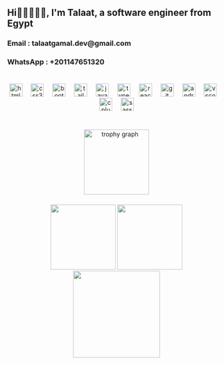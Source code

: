 <h2 align="left">Hi🤸‍♀️⛓️‍💥🩵, I'm Talaat, a software engineer from Egypt</h2>
<h3 align="left">Email : talaatgamal.dev@gmail.com</h3>
<h3 align="left">WhatsApp : +201147651320</h3>

###
<!--
<div align="center">
  <img src="https://github-readme-stats.vercel.app/api?username=TalaatGamal&hide_title=false&hide_rank=false&show_icons=true&include_all_commits=false&count_private=false&disable_animations=false&theme=gruvbox&locale=en&hide_border=true" height="150" alt="stats graph"  />
  <img src="https://github-readme-stats.vercel.app/api/top-langs?username=TalaatGamal&locale=en&hide_title=false&layout=compact&card_width=320&langs_count=12&theme=dracula&hide_border=true" height="150" alt="languages graph"  />
</div>
-->
###

<br clear="both">

<div align="center">
  <img src="https://cdn.jsdelivr.net/gh/devicons/devicon/icons/html5/html5-original.svg" height="30" alt="html5 logo"  />
  <img width="12" />
  <img src="https://cdn.jsdelivr.net/gh/devicons/devicon/icons/css3/css3-original.svg" height="30" alt="css3 logo"  />
  <img width="12" />
  <img src="https://cdn.jsdelivr.net/gh/devicons/devicon/icons/bootstrap/bootstrap-original.svg" height="30" alt="bootstrap logo"  />
  <img width="12" />
  <img src="https://cdn.jsdelivr.net/gh/devicons/devicon/icons/tailwindcss/tailwindcss-original-wordmark.svg" height="30" alt="tailwindcss logo"  />
  <img width="12" />
  <img src="https://cdn.jsdelivr.net/gh/devicons/devicon/icons/javascript/javascript-original.svg" height="30" alt="javascript logo"  />
  <img width="12" />
  <img src="https://cdn.jsdelivr.net/gh/devicons/devicon/icons/typescript/typescript-original.svg" height="30" alt="typescript logo"  />
  <img width="12" />
  <img src="https://cdn.jsdelivr.net/gh/devicons/devicon/icons/react/react-original.svg" height="30" alt="react logo"  />
  <img width="12" />
  <img src="https://cdn.jsdelivr.net/gh/devicons/devicon/icons/git/git-original.svg" height="30" alt="git logo"  />
  <img width="12" />
  <img src="https://cdn.jsdelivr.net/gh/devicons/devicon/icons/androidstudio/androidstudio-original.svg" height="30" alt="androidstudio logo"  />
  <img width="12" />
  <img src="https://cdn.jsdelivr.net/gh/devicons/devicon/icons/vscode/vscode-original.svg" height="30" alt="vscode logo"  />
  <img width="12" />
  <img src="https://cdn.jsdelivr.net/gh/devicons/devicon/icons/cplusplus/cplusplus-original.svg" height="30" alt="cplusplus logo"  />
  <img width="12" />
  <img src="https://cdn.jsdelivr.net/gh/devicons/devicon/icons/sass/sass-original.svg" height="30" alt="sass logo"  />
</div>

###

<br clear="both">

<div align="center">
  <img src="https://github-profile-trophy.vercel.app?username=TalaatGamal&theme=monokai&column=3&row=1&margin-h=8&no-bg=true&no-frame=true&order=4" height="150" alt="trophy graph"  />
</div>

###
<div align="center">
<!--
<img  height="200" src="https://i.pinimg.com/originals/c5/9a/d2/c59ad2bd4ad2fbacd04017debc679ddb.gif"/>
-->
<img  height="150" src="https://media4.giphy.com/media/o0vwzuFwCGAFO/giphy.gif?cid=6c09b952eh76fcpimv9xyq8f5u2wrw4oon3uqbkqsuwx44ui&ep=v1_gifs_search&rid=giphy.gif&ct=g"/>
<img  height="150" src="https://media3.giphy.com/media/39wFTeHR6424Pjw8TO/200w.gif?cid=82a1493bs058kci9j08inr0qnk9ile6w82e06iku7w383a1s&ep=v1_gifs_related&rid=200w.gif&ct=g"/>
  
<img  height="200" src="https://talaatgamal.github.io/My-Portfolio/images/equalv.png"/>

</div>

###
<br clear="both">
<div align="center">

<!--
<img  height="105" src="https://media4.giphy.com/media/o0vwzuFwCGAFO/giphy.gif?cid=6c09b952eh76fcpimv9xyq8f5u2wrw4oon3uqbkqsuwx44ui&ep=v1_gifs_search&rid=giphy.gif&ct=g"/>
<img  height="105" src="https://media3.giphy.com/media/39wFTeHR6424Pjw8TO/200w.gif?cid=82a1493bs058kci9j08inr0qnk9ile6w82e06iku7w383a1s&ep=v1_gifs_related&rid=200w.gif&ct=g"/>
-->
</div>

###

<!--
**TalaatGamal/TalaatGamal** is a ✨ _special_ ✨ repository because its `README.md` (this file) appears on your GitHub profile.

Here are some ideas to get you started:

- 🔭 I’m currently working on ...
- 🌱 I’m currently learning ...
- 👯 I’m looking to collaborate on ...
- 🤔 I’m looking for help with ...
- 💬 Ask me about ...
- 📫 How to reach me: ...
- 😄 Pronouns: ...
- ⚡ Fun fact: ...
-->
